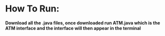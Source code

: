 # How To Run:
#### Download all the .java files, once downloaded run ATM.java which is the ATM interface and the interface will then appear in the terminal
